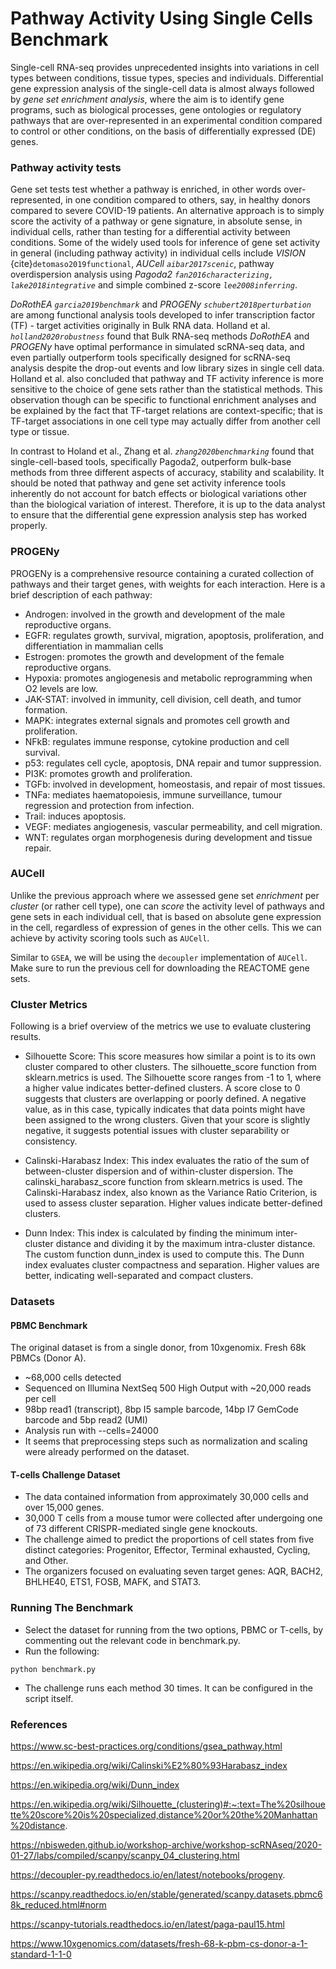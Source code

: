# Pathway Activity Using Single Cells Benchmark
Single-cell RNA-seq provides unprecedented insights into variations in cell types between conditions, tissue types, species and individuals. Differential gene expression analysis of the single-cell data is almost always followed by *gene set enrichment analysis*, where the aim is to identify gene programs, such as biological processes, gene ontologies or regulatory pathways that are over-represented in an experimental condition compared to control or other conditions, on the basis of differentially expressed (DE) genes.

### Pathway activity tests
Gene set tests test whether a pathway is enriched, in other words over-represented, in one condition compared to others, say, in healthy donors compared to severe COVID-19 patients. An alternative approach is to simply score the activity of a pathway or gene signature, in absolute sense, in individual cells, rather than testing for a differential activity between conditions. Some of the widely used tools for inference of gene set activity in general (including pathway activity) in individual cells include *VISION* {cite}`detomaso2019functional`, *AUCell* <cite>`aibar2017scenic`</cite>, pathway overdispersion analysis using *Pagoda2* <cite>`fan2016characterizing, lake2018integrative`</cite> and simple combined z-score <cite>`lee2008inferring`</cite>. 

*DoRothEA* <cite>`garcia2019benchmark`</cite> and *PROGENy* <cite>`schubert2018perturbation`</cite> are among functional analysis tools developed to infer transcription factor (TF) - target activities originally in Bulk RNA data. Holland et al. <cite>`holland2020robustness`</cite> found that Bulk RNA-seq methods *DoRothEA* and *PROGENy* have optimal performance in simulated scRNA-seq data, and even partially outperform tools specifically designed for scRNA-seq analysis despite the drop-out events and low library sizes in single cell data. Holland et al. also concluded that pathway and TF activity inference is more sensitive to the choice of gene sets rather than the statistical methods. This observation though can be specific to functional enrichment analyses and be explained by the fact that TF-target relations are context-specific; that is TF-target associations in one cell type may actually differ from another cell type or tissue.  

In contrast to Holand et al., Zhang et al. <cite>`zhang2020benchmarking`</cite> found that single-cell-based tools, specifically Pagoda2, outperform bulk-base methods from three different aspects of accuracy, stability and scalability. It should be noted that pathway and gene set activity inference tools inherently do not account for batch effects or biological variations other than the biological variation of interest. Therefore, it is up to the data analyst to ensure that the differential gene expression analysis step has worked properly.

### PROGENy
PROGENy is a comprehensive resource containing a curated collection of pathways and their target genes, with weights for each interaction. Here is a brief description of each pathway:
- Androgen: involved in the growth and development of the male reproductive organs.
- EGFR: regulates growth, survival, migration, apoptosis, proliferation, and differentiation in mammalian cells
- Estrogen: promotes the growth and development of the female reproductive organs.
- Hypoxia: promotes angiogenesis and metabolic reprogramming when O2 levels are low.
- JAK-STAT: involved in immunity, cell division, cell death, and tumor formation.
- MAPK: integrates external signals and promotes cell growth and proliferation.
- NFkB: regulates immune response, cytokine production and cell survival.
- p53: regulates cell cycle, apoptosis, DNA repair and tumor suppression.
- PI3K: promotes growth and proliferation.
- TGFb: involved in development, homeostasis, and repair of most tissues.
- TNFa: mediates haematopoiesis, immune surveillance, tumour regression and protection from infection.
- Trail: induces apoptosis.
- VEGF: mediates angiogenesis, vascular permeability, and cell migration.
- WNT: regulates organ morphogenesis during development and tissue repair.

### AUCell
Unlike the previous approach where we assessed gene set *enrichment* per *cluster* (or rather cell type), one can *score* the activity level of pathways and gene sets in each individual cell, that is based on absolute gene expression in the cell, regardless of expression of genes in the other cells. This we can achieve by activity scoring tools such as `AUCell`.

Similar to `GSEA`, we will be using the `decoupler` implementation of `AUCell`. Make sure to run the previous cell for downloading the REACTOME gene sets.

### Cluster Metrics
Following is a brief overview of the metrics we use to evaluate clustering results.

 - Silhouette Score: This score measures how similar a point is to its own cluster compared to other clusters. The silhouette_score function from sklearn.metrics is used. The Silhouette score ranges from -1 to 1, where a higher value indicates better-defined clusters. A score close to 0 suggests that clusters are overlapping or poorly defined. A negative value, as in this case, typically indicates that data points might have been assigned to the wrong clusters. Given that your score is slightly negative, it suggests potential issues with cluster separability or consistency.

 - Calinski-Harabasz Index: This index evaluates the ratio of the sum of between-cluster dispersion and of within-cluster dispersion. The calinski_harabasz_score function from sklearn.metrics is used. The Calinski-Harabasz index, also known as the Variance Ratio Criterion, is used to assess cluster separation. Higher values indicate better-defined clusters.
 
 - Dunn Index: This index is calculated by finding the minimum inter-cluster distance and dividing it by the maximum intra-cluster distance. The custom function dunn_index is used to compute this.
 The Dunn index evaluates cluster compactness and separation. Higher values are better, indicating well-separated and compact clusters.

 ### Datasets
 #### PBMC Benchmark
 The original dataset is from a single donor, from 10xgenomix. Fresh 68k PBMCs (Donor A).

- ~68,000 cells detected
- Sequenced on Illumina NextSeq 500 High Output with ~20,000 reads per cell
- 98bp read1 (transcript), 8bp I5 sample barcode, 14bp I7 GemCode barcode and 5bp read2 (UMI)
- Analysis run with --cells=24000
- It seems that preprocessing steps such as normalization and scaling were already performed on the dataset.

#### T-cells Challenge Dataset
- The data contained information from approximately 30,000 cells and over 15,000 genes.
- 30,000 T cells from a mouse tumor were collected after undergoing one of 73 different CRISPR-mediated single gene knockouts. 
- The challenge aimed to predict the proportions of cell states from five distinct categories: Progenitor, Effector, Terminal exhausted, Cycling, and Other.
- The organizers focused on evaluating seven target genes: AQR, BACH2, BHLHE40, ETS1, FOSB, MAFK, and STAT3.

### Running The Benchmark
- Select the dataset for running from the two options, PBMC or T-cells, by commenting out the relevant code in benchmark.py.
- Run the following:

`python benchmark.py`
- The challenge runs each method 30 times. It can be configured in the script itself.

### References
https://www.sc-best-practices.org/conditions/gsea_pathway.html

https://en.wikipedia.org/wiki/Calinski%E2%80%93Harabasz_index

https://en.wikipedia.org/wiki/Dunn_index

https://en.wikipedia.org/wiki/Silhouette_(clustering)#:~:text=The%20silhouette%20score%20is%20specialized,distance%20or%20the%20Manhattan%20distance.

https://nbisweden.github.io/workshop-archive/workshop-scRNAseq/2020-01-27/labs/compiled/scanpy/scanpy_04_clustering.html

https://decoupler-py.readthedocs.io/en/latest/notebooks/progeny.

https://scanpy.readthedocs.io/en/stable/generated/scanpy.datasets.pbmc68k_reduced.html#norm

https://scanpy-tutorials.readthedocs.io/en/latest/paga-paul15.html

https://www.10xgenomics.com/datasets/fresh-68-k-pbm-cs-donor-a-1-standard-1-1-0